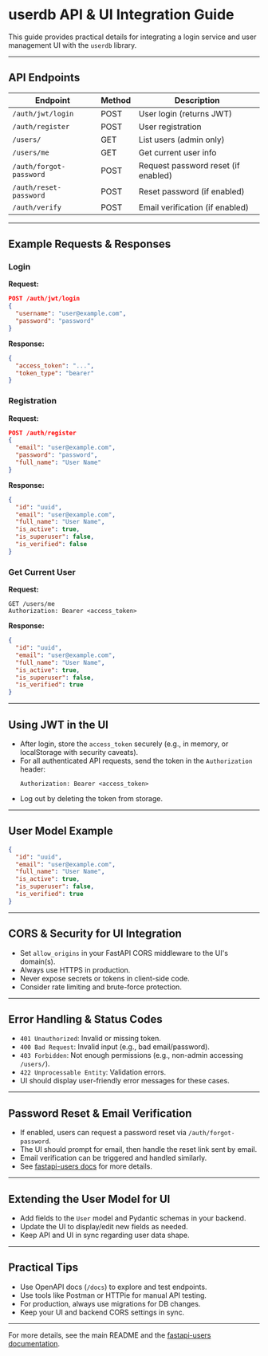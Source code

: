 # userdb API & UI Integration Guide

This guide provides practical details for integrating a login service and user management UI with the `userdb` library.

---

## API Endpoints

| Endpoint                | Method | Description                        |
|------------------------|--------|------------------------------------|
| `/auth/jwt/login`      | POST   | User login (returns JWT)           |
| `/auth/register`       | POST   | User registration                  |
| `/users/`              | GET    | List users (admin only)            |
| `/users/me`            | GET    | Get current user info              |
| `/auth/forgot-password`| POST   | Request password reset (if enabled)|
| `/auth/reset-password` | POST   | Reset password (if enabled)        |
| `/auth/verify`         | POST   | Email verification (if enabled)    |

---

## Example Requests & Responses

### Login
**Request:**
```json
POST /auth/jwt/login
{
  "username": "user@example.com",
  "password": "password"
}
```
**Response:**
```json
{
  "access_token": "...",
  "token_type": "bearer"
}
```

### Registration
**Request:**
```json
POST /auth/register
{
  "email": "user@example.com",
  "password": "password",
  "full_name": "User Name"
}
```
**Response:**
```json
{
  "id": "uuid",
  "email": "user@example.com",
  "full_name": "User Name",
  "is_active": true,
  "is_superuser": false,
  "is_verified": false
}
```

### Get Current User
**Request:**
```http
GET /users/me
Authorization: Bearer <access_token>
```
**Response:**
```json
{
  "id": "uuid",
  "email": "user@example.com",
  "full_name": "User Name",
  "is_active": true,
  "is_superuser": false,
  "is_verified": true
}
```

---

## Using JWT in the UI
- After login, store the `access_token` securely (e.g., in memory, or localStorage with security caveats).
- For all authenticated API requests, send the token in the `Authorization` header:
  ```http
  Authorization: Bearer <access_token>
  ```
- Log out by deleting the token from storage.

---

## User Model Example
```json
{
  "id": "uuid",
  "email": "user@example.com",
  "full_name": "User Name",
  "is_active": true,
  "is_superuser": false,
  "is_verified": true
}
```

---

## CORS & Security for UI Integration
- Set `allow_origins` in your FastAPI CORS middleware to the UI's domain(s).
- Always use HTTPS in production.
- Never expose secrets or tokens in client-side code.
- Consider rate limiting and brute-force protection.

---

## Error Handling & Status Codes
- `401 Unauthorized`: Invalid or missing token.
- `400 Bad Request`: Invalid input (e.g., bad email/password).
- `403 Forbidden`: Not enough permissions (e.g., non-admin accessing `/users/`).
- `422 Unprocessable Entity`: Validation errors.
- UI should display user-friendly error messages for these cases.

---

## Password Reset & Email Verification
- If enabled, users can request a password reset via `/auth/forgot-password`.
- The UI should prompt for email, then handle the reset link sent by email.
- Email verification can be triggered and handled similarly.
- See [fastapi-users docs](https://frankie567.github.io/fastapi-users/) for more details.

---

## Extending the User Model for UI
- Add fields to the `User` model and Pydantic schemas in your backend.
- Update the UI to display/edit new fields as needed.
- Keep API and UI in sync regarding user data shape.

---

## Practical Tips
- Use OpenAPI docs (`/docs`) to explore and test endpoints.
- Use tools like Postman or HTTPie for manual API testing.
- For production, always use migrations for DB changes.
- Keep your UI and backend CORS settings in sync.

---

For more details, see the main README and the [fastapi-users documentation](https://frankie567.github.io/fastapi-users/).
